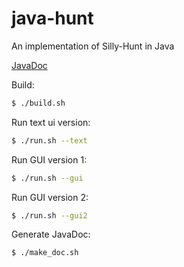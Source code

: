 # java-hunt
An implementation of Silly-Hunt in Java

[JavaDoc](https://progund.github.io/java-hunt/index.html?se/itu/hunt/package-summary.html)

Build:
```Bash
$ ./build.sh
```

Run text ui version:
```Bash
$ ./run.sh --text
```

Run GUI version 1:
```Bash
$ ./run.sh --gui
```

Run GUI version 2:
```Bash
$ ./run.sh --gui2
```

Generate JavaDoc:
```
$ ./make_doc.sh
```
